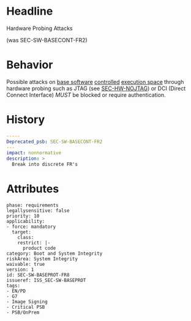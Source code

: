 # Headline 
Hardware Probing Attacks 

(was SEC-SW-BASECONT-FR2)

# Behavior

Possible attacks on [base software](#DEF_BaseSoftware) [controlled](#DEF_ControlledSpace) [execution space](#DEF_ExecutionSpace) through hardware probing such as JTAG (see [SEC-HW-NOJTAG](#SEC-HW-NOJTAG)) or DCI (Direct Connect Interface) _MUST_ be blocked or require authentication. 


# History

```yaml
-----
Deprecated_psb: SEC-SW-BASECONT-FR2
---
impact: nonnormative
description: >
  Break into discrete FR's

```

# Attributes

    phase: requirements
    legallysensitive: false
    priority: 10
    applicability:
    - force: mandatory
      target:
        class: 
        restrict: |-
          product code
    category: Boot and System Integrity
    riskArea: System Integrity
    waivable: true
    version: 1
    id: SEC-SW-BASEPROT-FR8
    issueref: ISS_SEC-SW-BASEPROT
    tags:
    - EN/PD
    - G7
    - Image Signing
    - Critical PSB
    - PSB/OnPrem
